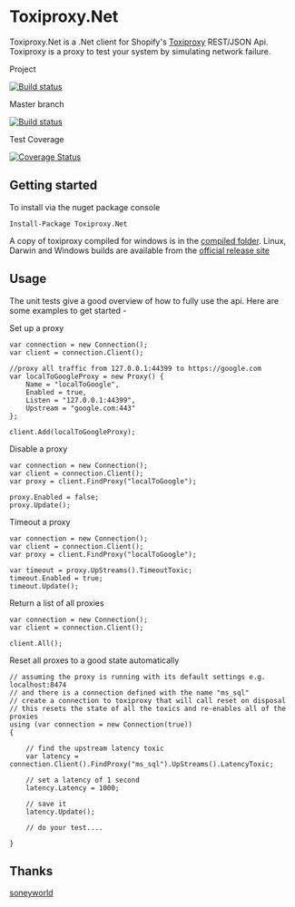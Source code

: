 Toxiproxy.Net
=============

Toxiproxy.Net is a .Net client for Shopify's [Toxiproxy](https://github.com/shopify/toxiproxy) REST/JSON Api. Toxiproxy is a proxy to test your system by simulating network failure.


Project

[![Build status](https://ci.appveyor.com/api/projects/status/82gfuh999hq15sgo?svg=true)](https://ci.appveyor.com/project/mdevilliers/toxiproxy-net)

Master branch

[![Build status](https://ci.appveyor.com/api/projects/status/82gfuh999hq15sgo/branch/master?svg=true)](https://ci.appveyor.com/project/mdevilliers/toxiproxy-net/branch/master)

Test Coverage

[![Coverage Status](https://coveralls.io/repos/mdevilliers/Toxiproxy.Net/badge.svg?branch=master)](https://coveralls.io/r/mdevilliers/Toxiproxy.Net?branch=master)

Getting started
---------------

To install via the nuget package console

```
Install-Package Toxiproxy.Net
```

A copy of toxiproxy compiled for windows is in the [compiled folder](https://github.com/mdevilliers/Toxiproxy.Net/tree/master/compiled/Win64). Linux, Darwin and Windows builds are available from the [official release site](https://github.com/Shopify/toxiproxy/releases)

Usage
-----

The unit tests give a good overview of how to fully use the api. 
Here are some examples to get started -

Set up a proxy

```
var connection = new Connection();
var client = connection.Client();

//proxy all traffic from 127.0.0.1:44399 to https://google.com
var localToGoogleProxy = new Proxy() { 
    Name = "localToGoogle", 
    Enabled = true, 
    Listen = "127.0.0.1:44399", 
    Upstream = "google.com:443" 
};

client.Add(localToGoogleProxy);

```

Disable a proxy

```
var connection = new Connection();
var client = connection.Client();
var proxy = client.FindProxy("localToGoogle");

proxy.Enabled = false;
proxy.Update();

```

Timeout a proxy

```
var connection = new Connection();
var client = connection.Client();
var proxy = client.FindProxy("localToGoogle");
	
var timeout = proxy.UpStreams().TimeoutToxic;
timeout.Enabled = true;
timeout.Update();

```

Return a list of all proxies

```
var connection = new Connection();
var client = connection.Client();

client.All();

```

Reset all proxes to a good state automatically

```
// assuming the proxy is running with its default settings e.g. localhost:8474
// and there is a connection defined with the name "ms_sql"
// create a connection to toxiproxy that will call reset on disposal
// this resets the state of all the toxics and re-enables all of the proxies
using (var connection = new Connection(true))
{

    // find the upstream latency toxic
    var latency = connection.Client().FindProxy("ms_sql").UpStreams().LatencyToxic;

    // set a latency of 1 second 
    latency.Latency = 1000;

    // save it
    latency.Update();

    // do your test....

} 

```

Thanks
------

[soneyworld](https://github.com/soneyworld)
